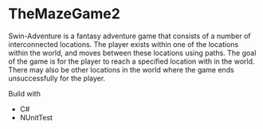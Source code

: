 # TheMazeGame2
Swin-Adventure is a fantasy adventure game that consists of a number of interconnected locations. The player exists within one of the locations within the world, and moves between these locations using paths. The goal of the game is for the player to reach a specified location with in the world. There may also be other locations in the world where the game ends unsuccessfully for the player.

Build with
- C#
- NUnitTest

